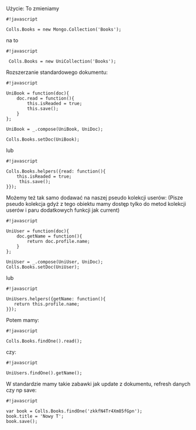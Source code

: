 Użycie:
To zmieniamy 
```
#!javascript

Colls.Books = new Mongo.Collection('Books');
```

na to
```
#!javascript

 Colls.Books = new UniCollection('Books');
```

Rozszerzanie standardowego dokumentu:


```
#!javascript

UniBook = function(doc){
    doc.read = function(){
        this.isReaded = true;
        this.save();
    }
};

UniBook = _.compose(UniBook, UniDoc);

Colls.Books.setDoc(UniBook);
```

lub


```
#!javascript

Colls.Books.helpers({read: function(){
    this.isReaded = true;
     this.save();
}});
```


Możemy też tak samo dodawać na naszej pseudo kolekcji userów:
(Pisze pseudo kolekcja gdyż z tego obiektu mamy dostęp tylko do metod kolekcji userów i paru dodatkowych funkcji jak current)

```
#!javascript

UniUser = function(doc){
    doc.getName = function(){
        return doc.profile.name;
    }
};

UniUser = _.compose(UniUser, UniDoc);
Colls.Books.setDoc(UniUser);
```

lub

```
#!javascript

UniUsers.helpers({getName: function(){
   return this.profile.name;
}});
```
Potem mamy:

```
#!javascript

Colls.Books.findOne().read();
```

czy:

```
#!javascript

UniUsers.findOne().getName();
```

W standardzie mamy takie zabawki jak update z dokumentu, refresh danych czy np save:


```
#!javascript

var book = Colls.Books.findOne('zkkfN4Tr4Xm85fGpn');
book.title = 'Nowy T';
book.save();
```
